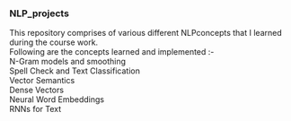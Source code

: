 ### NLP_projects

This repository comprises of various different NLPconcepts that I learned during the course work.<br>
Following are the concepts learned and implemented :- <br>
N-Gram models and smoothing <br>
Spell Check and Text Classification<br>
Vector Semantics <br>
Dense Vectors<br>
Neural Word Embeddings <br>
RNNs for Text <br>
